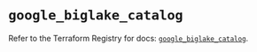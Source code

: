 # `google_biglake_catalog`

Refer to the Terraform Registry for docs: [`google_biglake_catalog`](https://registry.terraform.io/providers/hashicorp/google/6.48.0/docs/resources/biglake_catalog).
